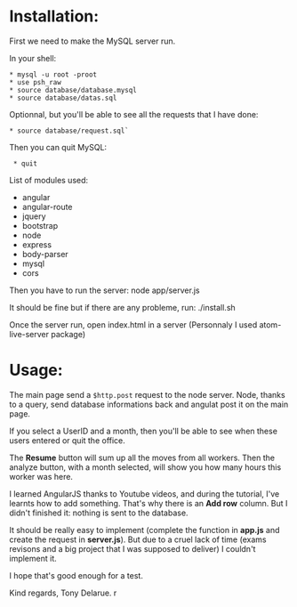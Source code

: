 Installation:
==============

 First we need to make the MySQL server run.

 In your shell:

    * mysql -u root -proot
    * use psh_raw
    * source database/database.mysql
    * source database/datas.sql

Optionnal, but you'll be able to see all the requests that I have done:

    * source database/request.sql`

Then you can quit MySQL:

     * quit

List of modules used:

* angular
* angular-route
* jquery
* bootstrap
* node
* express
* body-parser
* mysql
* cors

Then you have to run the server:
    node app/server.js

It should be fine but if there are any probleme, run:
    ./install.sh

Once the server run, open index.html in a server (Personnaly I used atom-live-server package)


Usage:
=======

 The main page send a `$http.post` request to the node server. Node, thanks to a query, send database informations back and angulat post it on the main page.

 If you select a UserID and a month, then you'll be able to see when these users entered or quit the office.

The **Resume** button will sum up all the moves from all workers. Then the analyze button, with a month selected, will show you how many hours this worker was here.

 I learned AngularJS thanks to Youtube videos, and during the tutorial, I've learnts how to add something. That's why there is an **Add row** column. But I didn't finished it: nothing is sent to the database.

 It should be really easy to implement (complete the function in **app.js** and create the request in **server.js**). But due to a cruel lack of time (exams revisons and a big project that I was supposed to deliver) I couldn't implement it.

 I hope that's good enough for a test.

 Kind regards,
 Tony Delarue.
r
